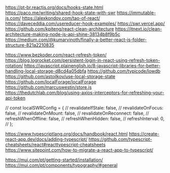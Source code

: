 <!-- @format -->

https://pt-br.reactjs.org/docs/hooks-state.html
https://paco.me/writing/shared-hook-state-with-swr
https://immutable-js.com/
https://alexkondov.com/tao-of-react/
https://daveceddia.com/usereducer-hook-examples/
https://swr.vercel.app/
https://github.com/kpiteng/react-clean-architecture
https://itnext.io/clean-architecture-making-node-js-api-shine-38134b8f9b5c
https://medium.com/@kumarvinoth/finally-a-better-react-js-folder-structure-821a2210835

https://www.bezkoder.com/react-refresh-token/
https://blog.logrocket.com/persistent-login-in-react-using-refresh-token-rotation/
https://javascript.plainenglish.io/8-javascript-libraries-for-better-handling-local-storage-d8cd4a05dbfa
https://github.com/typicode/lowdb
https://github.com/astoilkov/use-local-storage-state
https://github.com/localForage/localForage
https://github.com/marcuswestin/store.js
https://thedutchlab.com/blog/using-axios-interceptors-for-refreshing-your-api-token

// const localSWRConfig = {
// revalidateIfStale: false,
// revalidateOnFocus: false,
// revalidateOnMount: false,
// revalidateOnReconnect: false,
// refreshWhenOffline: false,
// refreshWhenHidden: false,
// refreshInterval: 0,
// };

https://www.typescriptlang.org/docs/handbook/react.html
https://create-react-app.dev/docs/adding-typescript/
https://github.com/typescript-cheatsheets/react#reacttypescript-cheatsheets
https://www.sitepoint.com/how-to-migrate-a-react-app-to-typescript/

https://mui.com/pt/getting-started/installation/
https://mui.com/pt/components/typography/#general
